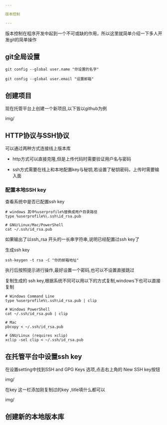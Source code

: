 ```yaml
---

版本控制

---
```


版本控制在程序开发中起到一个不可或缺的作用，所以这里就简单介绍一下多人开发git的简单操作

## git全局设置

```
git config --global user.name "你设置的名字"

git config --global user.email "设置邮箱"
```

## 创建项目

现在托管平台上创建一个新项目,以下皆以github为例

img/

## HTTP协议与SSH协议

可以通过两种方式连接线上版本库

- http方式可以直接克隆,但是上传代码时需要验证用户名与密码

- ssh方式需要在线上和本地配置key与秘钥,若设置了秘钥密码，上传时需要输入面

### 配置本地SSH key

查看系统中是否已配置ssh key

```
# windows 其中%userprofile%替换成用户目录路径 
type %userprofile%\.ssh\id_rsa.pub 

# GNU/Linux/Mac/PowerShell
cat ~/.ssh/id_rsa.pub
```

如果输出了以ssh_rsa 开头的一长串字符串,说明已经配置过ssh key了

生成ssh key

```
ssh-keygen -t rsa -C "你的邮箱地址"
```

执行后按照提示进行操作,最好设置一个密码,也可以不设置直接跳过

复制生成的 ssh key,根据系统不同可以用以下的方式复制,windows下也可以直接复制

```
# Windows Command Line
type %userprofile%\.ssh\id_rsa.pub | clip

# Windows PowerShell
cat ~/.ssh/id_rsa.pub | clip

# Mac
pbcopy < ~/.ssh/id_rsa.pub

# GNU/Linux (requires xclip)
xclip -sel clip < ~/.ssh/id_rsa.pub
```

## 在托管平台中设置ssh key

在设置setting中找到SSH and GPG Keys 选项,点击右上角的 New SSH key按钮

img/

在key 这一栏添加刚复制过的key ,title填什么都可以

img/


## 创建新的本地版本库




